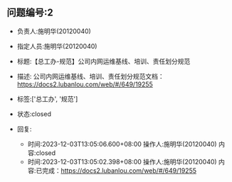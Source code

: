 ## 问题编号:2
- 负责人:施明华(20120040)
- 指定人员:施明华(20120040)
- 标题:【总工办-规范】公司内网运维基线、培训、责任划分规范
- 描述:
公司内网运维基线、培训、责任划分规范文档：https://docs2.lubanlou.com/web/#/649/19255

- 标签:['总工办', '规范']
- 状态:closed
- 回复:
    - 时间:2023-12-03T13:05:06.600+08:00
      操作人:施明华(20120040)
      内容:closed
    - 时间:2023-12-03T13:05:02.398+08:00
      操作人:施明华(20120040)
      内容:已完成：https://docs2.lubanlou.com/web/#/649/19255